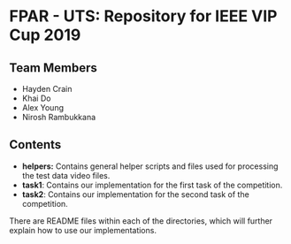 # FPAR - UTS: Repository for IEEE VIP Cup 2019
## Team Members
- Hayden Crain
- Khai Do
- Alex Young
- Nirosh Rambukkana
## Contents
- **helpers:** Contains general helper scripts and files used for processing the test data video files.
- **task1**: Contains our implementation for the first task of the competition.
- **task2**: Contains our implementation for the second task of the competition.

There are README files within each of the directories, which will further explain how to use our implementations.
